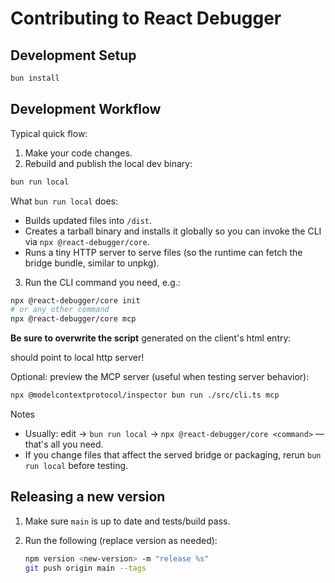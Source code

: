 # Contributing to React Debugger

## Development Setup

```bash
bun install
```

## Development Workflow

Typical quick flow:

1. Make your code changes.
2. Rebuild and publish the local dev binary:

```bash
bun run local
```

What `bun run local` does:

- Builds updated files into `/dist`.
- Creates a tarball binary and installs it globally so you can invoke the CLI via `npx @react-debugger/core`.
- Runs a tiny HTTP server to serve files (so the runtime can fetch the bridge bundle, similar to unpkg).

3. Run the CLI command you need, e.g.:

```bash
npx @react-debugger/core init
# or any other command
npx @react-debugger/core mcp
```

**Be sure to overwrite the script** generated on the client's html entry:

<script src="//unpkg.com/@react-debugger/core/dist/react-bridge-client.js"></script>

should point to local http server!

<script src="//localhost:8080/dist/react-bridge-client.js"></script>

Optional: preview the MCP server (useful when testing server behavior):

```bash
npx @modelcontextprotocol/inspector bun run ./src/cli.ts mcp
```

Notes

- Usually: edit → `bun run local` → `npx @react-debugger/core <command>` — that's all you need.
- If you change files that affect the served bridge or packaging, rerun `bun run local` before testing.

## Releasing a new version

1. Make sure `main` is up to date and tests/build pass.
2. Run the following (replace version as needed):

   ```bash
   npm version <new-version> -m "release %s"
   git push origin main --tags
   ```
